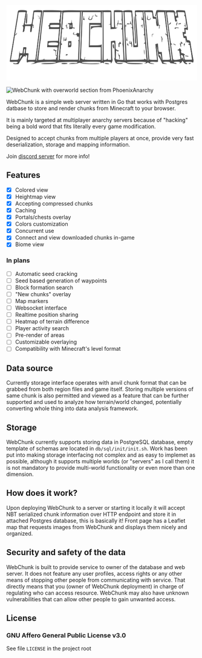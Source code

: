<p align="center"><img src="splash.svg" width="600" height="200"></p>

![WebChunk with overworld section from PhoenixAnarchy](preview.jpeg)

WebChunk is a simple web server written in Go that works with Postgres datbase to store and render chunks from Minecraft to your browser.

It is mainly targeted at multiplayer anarchy servers because of "hacking" being a bold word that fits literally every game modification.

Designed to accept chunks from multiple players at once, provide very fast deserialization, storage and mapping information.

Join [discord server](https://discord.com/invite/DFsMKWJJPN) for more info!

## Features

- [x] Colored view
- [x] Heightmap view
- [x] Accepting compressed chunks
- [x] Caching
- [x] Portals/chests overlay
- [x] Colors customization
- [x] Concurrent use
- [x] Connect and view downloaded chunks in-game
- [x] Biome view

### In plans

- [ ] Automatic seed cracking
- [ ] Seed based generation of waypoints
- [ ] Block formation search
- [ ] "New chunks" overlay
- [ ] Map markers
- [ ] Websocket interface
- [ ] Realtime position sharing
- [ ] Heatmap of terrain difference
- [ ] Player activity search
- [ ] Pre-render of areas
- [ ] Customizable overlaying
- [ ] Compatibility with Minecraft's level format

## Data source

Currently storage interface operates with anvil chunk format that can be grabbed from both region files and game itself. Storing multiple versions of same chunk is also permitted and viewed as a feature that can be further supported and used to analyze how terrain/world changed, potentially converting whole thing into data analysis framework.

## Storage

WebChunk currently supports storing data in PostgreSQL database, empty template of schemas are located in `db/sql/init/init.sh`. Work has been put into making storage interfacing not complex and as easy to implemet as possible, although it supports multiple worlds (or "servers" as I call them) it is not mandatory to provide multi-world functionality or even more than one dimension.

## How does it work?

Upon deploying WebChunk to a server or starting it locally it will accept NBT serialized chunk information over HTTP endpoint and store it in attached Postgres database, this is basically it! Front page has a Leaflet map that requests images from WebChunk and displays them nicely and organized.

## Security and safety of the data

WebChunk is built to provide service to owner of the database and web server. It does not feature any user profiles, access rights or any other means of stopping other people from communicating with service. That directly means that you (owner of WebChunk deployment) in charge of regulating who can access resource. WebChunk may also have unknown vulnerabilities that can allow other people to gain unwanted access.

## License

### GNU Affero General Public License v3.0

See file `LICENSE` in the project root
